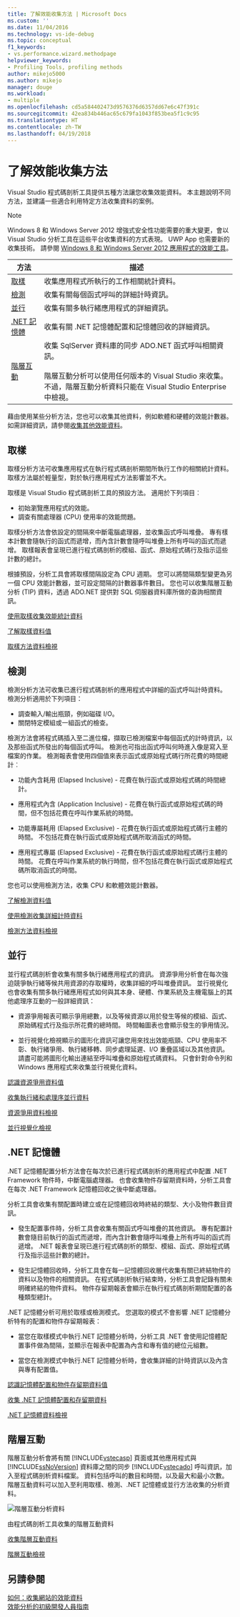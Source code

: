 ```yaml
---
title: 了解效能收集方法 | Microsoft Docs
ms.custom: ''
ms.date: 11/04/2016
ms.technology: vs-ide-debug
ms.topic: conceptual
f1_keywords:
- vs.performance.wizard.methodpage
helpviewer_keywords:
- Profiling Tools, profiling methods
author: mikejo5000
ms.author: mikejo
manager: douge
ms.workload:
- multiple
ms.openlocfilehash: cd5a584402473d9576376d6357dd67e6c47f391c
ms.sourcegitcommit: 42ea834b446ac65c679fa1043f853bea5f1c9c95
ms.translationtype: HT
ms.contentlocale: zh-TW
ms.lasthandoff: 04/19/2018
---
```

# <a name="understanding-performance-collection-methods"></a>了解效能收集方法

Visual Studio 程式碼剖析工具提供五種方法讓您收集效能資料。 本主題說明不同方法，並建議一些適合利用特定方法收集資料的案例。

> [!NOTE]
> Windows 8 和 Windows Server 2012 增強式安全性功能需要的重大變更，會以 Visual Studio 分析工具在這些平台收集資料的方式表現。 UWP App 也需要新的收集技術。 請參閱 [Windows 8 和 Windows Server 2012 應用程式的效能工具](../profiling/performance-tools-on-windows-8-and-windows-server-2012-applications.md)。

|方法|描述|
|------------|-----------------|
|[取樣](#sampling)|收集應用程式所執行的工作相關統計資料。|
|[檢測](#instrumentation)|收集有關每個函式呼叫的詳細計時資訊。|
|[並行](#concurrency)|收集有關多執行緒應用程式的詳細資訊。|
|[.NET 記憶體](#net_memory)|收集有關 .NET 記憶體配置和記憶體回收的詳細資訊。|
|[階層互動](#tier_interaction)|收集 SqlServer 資料庫的同步 ADO.NET 函式呼叫相關資訊。<br /><br /> 階層互動分析可以使用任何版本的 Visual Studio 來收集。 不過，階層互動分析資料只能在 Visual Studio Enterprise 中檢視。|

藉由使用某些分析方法，您也可以收集其他資料，例如軟體和硬體的效能計數器。 如需詳細資訊，請參閱[收集其他效能資料](../profiling/collecting-additional-performance-data.md)。

## <a name="sampling"></a>取樣

取樣分析方法可收集應用程式在執行程式碼剖析期間所執行工作的相關統計資料。 取樣方法屬於輕量型，對於執行應用程式方法影響並不大。

取樣是 Visual Studio 程式碼剖析工具的預設方法。 適用於下列項目︰

- 初始瀏覽應用程式的效能。
- 調查有關處理器 (CPU) 使用率的效能問題。

取樣分析方法會依設定的間隔來中斷電腦處理器，並收集函式呼叫堆疊。 專有樣本計數會隨執行的函式而遞增，而內含計數會隨呼叫堆疊上所有呼叫的函式而遞增。 取樣報表會呈現已進行程式碼剖析的模組、函式、原始程式碼行及指示這些計數的總計。

根據預設，分析工具會將取樣間隔設定為 CPU 週期。 您可以將間隔類型變更為另一個 CPU 效能計數器，並可設定間隔的計數器事件數目。 您也可以收集階層互動分析 (TIP) 資料，透過 ADO.NET 提供對 SQL 伺服器資料庫所做的查詢相關資訊。

[使用取樣收集效能統計資料](../profiling/collecting-performance-statistics-by-using-sampling.md)

[了解取樣資料值](../profiling/understanding-sampling-data-values.md)

[取樣方法資料檢視](../profiling/profiler-sampling-method-data-views.md)

## <a name="instrumentation"></a>檢測

檢測分析方法可收集已進行程式碼剖析的應用程式中詳細的函式呼叫計時資料。 檢測分析適用於下列項目：

- 調查輸入/輸出瓶頸，例如磁碟 I/O。
- 關閉特定模組或一組函式的檢查。

檢測方法會將程式碼插入至二進位檔，擷取已檢測檔案中每個函式的計時資訊，以及那些函式所發出的每個函式呼叫。 檢測也可指出函式呼叫何時進入像是寫入至檔案的作業。 檢測報表會使用四個值來表示函式或原始程式碼行所花費的時間總計︰

- 功能內含耗用 (Elapsed Inclusive) - 花費在執行函式或原始程式碼的時間總計。

- 應用程式內含 (Application Inclusive) - 花費在執行函式或原始程式碼的時間，但不包括花費在呼叫作業系統的時間。

- 功能專屬耗用 (Elapsed Exclusive) - 花費在執行函式或原始程式碼行主體的時間。 不包括花費在執行函式或原始程式碼所取消函式的時間。

- 應用程式專屬 (Elapsed Exclusive) - 花費在執行函式或原始程式碼行主體的時間。 花費在呼叫作業系統的執行時間，但不包括花費在執行函式或原始程式碼所取消函式的時間。

您也可以使用檢測方法，收集 CPU 和軟體效能計數器。

[了解檢測資料值](../profiling/understanding-instrumentation-data-values.md)

[使用檢測收集詳細計時資料](../profiling/collecting-detailed-timing-data-by-using-instrumentation.md)

[檢測方法資料檢視](../profiling/instrumentation-method-data-views.md)

## <a name="concurrency"></a>並行

並行程式碼剖析會收集有關多執行緒應用程式的資訊。 資源爭用分析會在每次強迫競爭執行緒等候共用資源的存取權時，收集詳細的呼叫堆疊資訊。 並行視覺化也會收集有關多執行緒應用程式如何與其本身、硬體、作業系統及主機電腦上的其他處理序互動的一般詳細資訊：

- 資源爭用報表可顯示爭用總數，以及等候資源以用於發生等候的模組、函式、原始碼程式行及指示所花費的總時間。 時間軸圖表也會顯示發生的爭用情況。

- 並行視覺化檢視顯示的圖形化資訊可讓您用來找出效能瓶頸、CPU 使用率不彰、執行緒爭用、執行緒移轉、同步處理延遲、I/O 重疊區域以及其他資訊。 請盡可能將圖形化輸出連結至呼叫堆疊和原始程式碼資料。 只會針對命令列和 Windows 應用程式來收集並行視覺化資料。

[認識資源爭用資料值](../profiling/understanding-resource-contention-data-values.md)

[收集執行緒和處理序並行資料](../profiling/collecting-thread-and-process-concurrency-data.md)

[資源爭用資料檢視](../profiling/resource-contention-data-views.md)

[並行視覺化檢視](../profiling/concurrency-visualizer.md)

## <a name="net_memory"></a> .NET 記憶體

.NET 記憶體配置分析方法會在每次於已進行程式碼剖析的應用程式中配置 .NET Framework 物件時，中斷電腦處理器。 也會收集物件存留期資料時，分析工具會在每次 .NET Framework 記憶體回收之後中斷處理器。

分析工具會收集有關配置時建立或在記憶體回收時終結的類型、大小及物件數目資訊。

- 發生配置事件時，分析工具會收集有關函式呼叫堆疊的其他資訊。 專有配置計數會隨目前執行的函式而遞增，而內含計數會隨呼叫堆疊上所有呼叫的函式而遞增。 .NET 報表會呈現已進行程式碼剖析的類型、模組、函式、原始程式碼行及指示這些計數的總計。

- 發生記憶體回收時，分析工具會在每一記憶體回收層代收集有關已終結物件的資料以及物件的相關資訊。 在程式碼剖析執行結束時，分析工具會記錄有關未明確終結的物件資料。 物件存留期報表會顯示在執行程式碼剖析期間配置的各種類型總計。

.NET 記憶體分析可用於取樣或檢測模式。 您選取的模式不會影響 .NET 記憶體分析特有的配置和物件存留期報表：

- 當您在取樣模式中執行.NET 記憶體分析時，分析工具 .NET 會使用記憶體配置事件做為間隔，並顯示在報表中配置為內含和專有值的總位元組數。

- 當您在檢測模式中執行.NET 記憶體分析時，會收集詳細的計時資訊以及內含與專有配置值。

[認識記憶體配置和物件存留期資料值](../profiling/understanding-memory-allocation-and-object-lifetime-data-values.md)

[收集 .NET 記憶體配置和存留期資料](../profiling/collecting-dotnet-memory-allocation-and-lifetime-data.md)

[.NET 記憶體資料檢視](../profiling/dotnet-memory-data-views.md)

## <a name="tier_interaction"></a>階層互動

階層互動分析會將有關 [!INCLUDE[vstecasp](../code-quality/includes/vstecasp_md.md)] 頁面或其他應用程式與 [!INCLUDE[ssNoVersion](../data-tools/includes/ssnoversion_md.md)] 資料庫之間的同步 [!INCLUDE[vstecado](../data-tools/includes/vstecado_md.md)] 呼叫資訊，加入至程式碼剖析資料檔案。 資料包括呼叫的數目和時間，以及最大和最小次數。 階層互動資料可以加入至利用取樣、檢測、.NET 記憶體或並行方法收集的分析資料。

![階層互動分析資料](../profiling/media/tierinteraction_profilingtools.png "TierInteraction_ProfilingTools")

由程式碼剖析工具收集的階層互動資料

[收集階層互動資料](../profiling/collecting-tier-interaction-data.md)

[階層互動檢視](../profiling/tier-interaction-views.md)

## <a name="see-also"></a>另請參閱

[如何：收集網站的效能資料](../profiling/how-to-collect-performance-data-for-a-web-site.md)  
[效能分析的初級開發人員指南](../profiling/beginners-guide-to-performance-profiling.md)